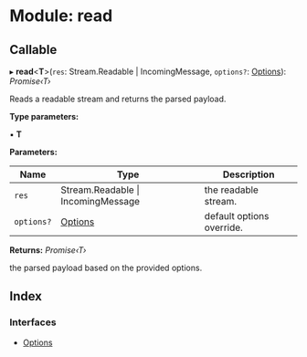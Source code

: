 
# Module: read

## Callable

▸ **read**<**T**>(`res`: Stream.Readable | IncomingMessage, `options?`: [Options](../interfaces/client.read.options.md)): *Promise‹T›*

Reads a readable stream and returns the parsed payload.

**Type parameters:**

▪ **T**

**Parameters:**

Name | Type | Description |
------ | ------ | ------ |
`res` | Stream.Readable &#124; IncomingMessage | the readable stream. |
`options?` | [Options](../interfaces/client.read.options.md) | default options override.  |

**Returns:** *Promise‹T›*

the parsed payload based on the provided options.

## Index

### Interfaces

* [Options](../interfaces/client.read.options.md)
